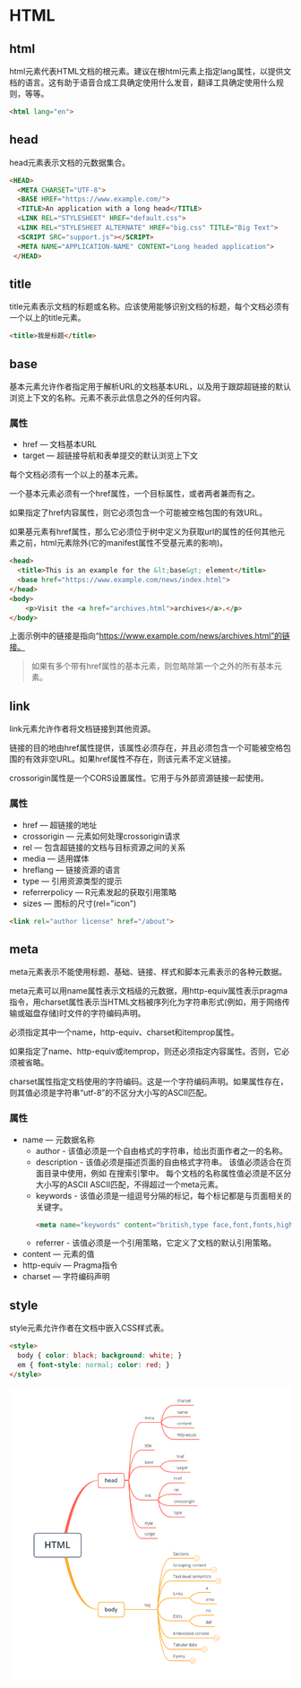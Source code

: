 # HTML


## html
html元素代表HTML文档的根元素。建议在根html元素上指定lang属性，以提供文档的语言。这有助于语音合成工具确定使用什么发音，翻译工具确定使用什么规则，等等。
```html
<html lang="en">
```

## head
head元素表示文档的元数据集合。
```html
<HEAD>
  <META CHARSET="UTF-8">
  <BASE HREF="https://www.example.com/">
  <TITLE>An application with a long head</TITLE>
  <LINK REL="STYLESHEET" HREF="default.css">
  <LINK REL="STYLESHEET ALTERNATE" HREF="big.css" TITLE="Big Text">
  <SCRIPT SRC="support.js"></SCRIPT>
  <META NAME="APPLICATION-NAME" CONTENT="Long headed application">
 </HEAD>
```

## title
title元素表示文档的标题或名称。应该使用能够识别文档的标题，每个文档必须有一个以上的title元素。
```html
<title>我是标题</title>
```

## base
基本元素允许作者指定用于解析URL的文档基本URL，以及用于跟踪超链接的默认浏览上下文的名称。元素不表示此信息之外的任何内容。

### 属性
- href — 文档基本URL
- target — 超链接导航和表单提交的默认浏览上下文

每个文档必须有一个以上的基本元素。

一个基本元素必须有一个href属性，一个目标属性，或者两者兼而有之。

如果指定了href内容属性，则它必须包含一个可能被空格包围的有效URL。

如果基元素有href属性，那么它必须位于树中定义为获取url的属性的任何其他元素之前，html元素除外(它的manifest属性不受基元素的影响)。
```html
<head>
  <title>This is an example for the &lt;base&gt; element</title>
  <base href="https://www.example.com/news/index.html">
</head>
<body>
    <p>Visit the <a href="archives.html">archives</a>.</p>
</body>
```
上面示例中的链接是指向“https://www.example.com/news/archives.html”的链接。
> 如果有多个带有href属性的基本元素，则忽略除第一个之外的所有基本元素。

## link
link元素允许作者将文档链接到其他资源。

链接的目的地由href属性提供，该属性必须存在，并且必须包含一个可能被空格包围的有效非空URL。如果href属性不存在，则该元素不定义链接。

crossorigin属性是一个CORS设置属性。它用于与外部资源链接一起使用。

### 属性
- href — 超链接的地址
- crossorigin — 元素如何处理crossorigin请求
- rel — 包含超链接的文档与目标资源之间的关系
- media — 适用媒体
- hreflang — 链接资源的语言
- type — 引用资源类型的提示
- referrerpolicy — R元素发起的获取引用策略
- sizes — 图标的尺寸(rel="icon")
```html
<link rel="author license" href="/about">
```

## meta
meta元素表示不能使用标题、基础、链接、样式和脚本元素表示的各种元数据。

meta元素可以用name属性表示文档级的元数据，用http-equiv属性表示pragma指令，用charset属性表示当HTML文档被序列化为字符串形式(例如，用于网络传输或磁盘存储)时文件的字符编码声明。

必须指定其中一个name，http-equiv、charset和itemprop属性。

如果指定了name、http-equiv或itemprop，则还必须指定内容属性。否则，它必须被省略。

charset属性指定文档使用的字符编码。这是一个字符编码声明。如果属性存在，则其值必须是字符串“utf-8”的不区分大小写的ASCII匹配。

### 属性
- name — 元数据名称
    - author - 该值必须是一个自由格式的字符串，给出页面作者之一的名称。
    - description - 该值必须是描述页面的自由格式字符串。 该值必须适合在页面目录中使用，例如 在搜索引擎中。 每个文档的名称属性值必须是不区分大小写的ASCII ASCII匹配，不得超过一个meta元素。
    - keywords - 该值必须是一组逗号分隔的标记，每个标记都是与页面相关的关键字。
        ```html
        <meta name="keywords" content="british,type face,font,fonts,highway,highways">
        ```
    - referrer - 该值必须是一个引用策略，它定义了文档的默认引用策略。
- content — 元素的值
- http-equiv — Pragma指令
- charset — 字符编码声明

## style
style元素允许作者在文档中嵌入CSS样式表。
```html
<style>
  body { color: black; background: white; }
  em { font-style: normal; color: red; }
</style>
```
![HTML体系结构](../images/html.png)